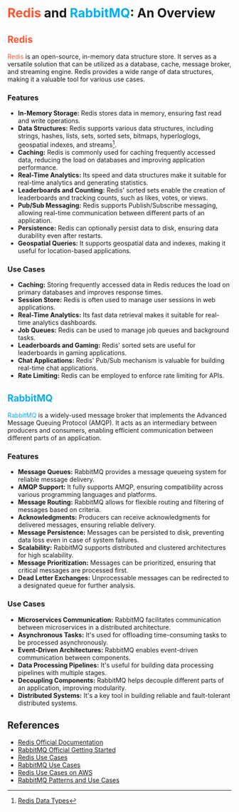 # <span style="color:#FF5733">Redis</span> and <span style="color:#00AEEF">RabbitMQ</span>: An Overview

## <span style="color:#FF5733">Redis</span>

<span style="color:#FF5733">Redis</span> is an open-source, in-memory data structure store. It serves as a versatile solution that can be utilized as a database, cache, message broker, and streaming engine. Redis provides a wide range of data structures, making it a valuable tool for various use cases.

### Features

- **In-Memory Storage:** Redis stores data in memory, ensuring fast read and write operations.
- **Data Structures:** Redis supports various data structures, including strings, hashes, lists, sets, sorted sets, bitmaps, hyperloglogs, geospatial indexes, and streams[^1].
- **Caching:** Redis is commonly used for caching frequently accessed data, reducing the load on databases and improving application performance.
- **Real-Time Analytics:** Its speed and data structures make it suitable for real-time analytics and generating statistics.
- **Leaderboards and Counting:** Redis' sorted sets enable the creation of leaderboards and tracking counts, such as likes, votes, or views.
- **Pub/Sub Messaging:** Redis supports Publish/Subscribe messaging, allowing real-time communication between different parts of an application.
- **Persistence:** Redis can optionally persist data to disk, ensuring data durability even after restarts.
- **Geospatial Queries:** It supports geospatial data and indexes, making it useful for location-based applications.

### Use Cases

- **Caching:** Storing frequently accessed data in Redis reduces the load on primary databases and improves response times.
- **Session Store:** Redis is often used to manage user sessions in web applications.
- **Real-Time Analytics:** Its fast data retrieval makes it suitable for real-time analytics dashboards.
- **Job Queues:** Redis can be used to manage job queues and background tasks.
- **Leaderboards and Gaming:** Redis' sorted sets are useful for leaderboards in gaming applications.
- **Chat Applications:** Redis' Pub/Sub mechanism is valuable for building real-time chat applications.
- **Rate Limiting:** Redis can be employed to enforce rate limiting for APIs.

## <span style="color:#00AEEF">RabbitMQ</span>

<span style="color:#00AEEF">RabbitMQ</span> is a widely-used message broker that implements the Advanced Message Queuing Protocol (AMQP). It acts as an intermediary between producers and consumers, enabling efficient communication between different parts of an application.

### Features

- **Message Queues:** RabbitMQ provides a message queueing system for reliable message delivery.
- **AMQP Support:** It fully supports AMQP, ensuring compatibility across various programming languages and platforms.
- **Message Routing:** RabbitMQ allows for flexible routing and filtering of messages based on criteria.
- **Acknowledgments:** Producers can receive acknowledgments for delivered messages, ensuring reliable delivery.
- **Message Persistence:** Messages can be persisted to disk, preventing data loss even in case of system failures.
- **Scalability:** RabbitMQ supports distributed and clustered architectures for high scalability.
- **Message Prioritization:** Messages can be prioritized, ensuring that critical messages are processed first.
- **Dead Letter Exchanges:** Unprocessable messages can be redirected to a designated queue for further analysis.

### Use Cases

- **Microservices Communication:** RabbitMQ facilitates communication between microservices in a distributed architecture.
- **Asynchronous Tasks:** It's used for offloading time-consuming tasks to be processed asynchronously.
- **Event-Driven Architectures:** RabbitMQ enables event-driven communication between components.
- **Data Processing Pipelines:** It's useful for building data processing pipelines with multiple stages.
- **Decoupling Components:** RabbitMQ helps decouple different parts of an application, improving modularity.
- **Distributed Systems:** It's a key tool in building reliable and fault-tolerant distributed systems.

## References

- [Redis Official Documentation](https://redis.io/docs/about/)
- [RabbitMQ Official Getting Started](https://www.rabbitmq.com/getstarted.html)
- [Redis Use Cases](https://redis.com/blog/5-industry-use-cases-for-redis-developers/)
- [RabbitMQ Use Cases](https://www.cloudamqp.com/blog/rabbitmq-use-cases-explaining-message-queues-and-when-to-use-them.html)
- [Redis Use Cases on AWS](https://aws.amazon.com/elasticache/redis/)
- [RabbitMQ Patterns and Use Cases](https://memphis.dev/blog/rabbitmq-use-cases-and-best-practices/)

[^1]: [Redis Data Types](https://redis.io/topics/data-types)

